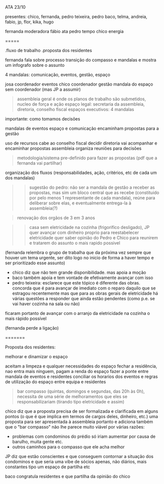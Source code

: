 ATA 23/10


presentes: chico, fernanda, pedro teixeira, pedro baco, telma, andreia, fabio, jp, flor, kika, hugo


fernanda moderadora
fábio ata
pedro tempo
chico energia


=====


.fluxo de trabalho
.proposta dos residentes


fernanda fala sobre processo transição do compasso e mandalas
e mostra um infografo sobre o assunto


4 mandalas: comunicação, eventos, gestão, espaço


josa coordenador eventos
chico coordenador gestão
mandala do espaço sem coordenador (mas JP a assumir)


> assembleia geral é onde os planos de trabalho são submetidos, nucleo de força e ação
> espaço legal: secretaria da assembleia, diretoria, conselho fiscal
> espaços executivos: 4 mandalas




importante: como tomamos decisões


mandalas de eventos espaço e comunicação encaminham propostas para a gestão


uso de recursos cabe ao conselho fiscal decidir
diretoria vai acompanhar e encaminhar propostas
assembleia organiza reuniões para decisões


> metodologia/sistema pre-definido para fazer as propostas
(pdf que a fernanda vai partilhar)




organização dos fluxos (responsabilidades, ação, critérios, etc de cada um dos mandalas)


>>sugestão do pedro:
não ser a mandala de gestão a receber as propostas,
mas sim um bloco central que as recebe (constituido por pelo menos 1 representante de cada mandala), 
reúne para deliberar sobre elas, e eventualmente entrega-la à assembleia(?)


> renovação dos orgãos de 3 em 3 anos


>>casa sem eletricidade na cozinha (frigorifico desligado), JP quer avançar com dinheiro proprio para reestabelecer eletricidade
quer saber opinião do Pedro e Chico para reunirem e tratarem do assunto o mais rapido possivel


(fernanda relembra o grupo de trabalha que da próxima vez sempre que houver um tema urgente, ser dito logo no inicio
de forma a haver tempo e ser prioritizado esse assunto)


- chico diz que não tem grande disponibilidade. mas apoia a moção
- baco também apoia e tem vontade de efetivamente avançar com isso
- pedro teixeira: esclarece que este tópico é diferente das obras.
concorda que é para avançar de imediato com o reparo daquilo que se estragou recentemente
mas que para as obras gerais de eletricidade há várias questões a responder que ainda estão pendentes
(como p.e. se vai haver cozinha na sala ou não)


ficaram portanto de avançar com o arranjo da eletricidade na cozinha o mais rápido possível


(fernanda perde a ligação)


=======


Proposta dos residentes:


melhorar e dinamizar o espaço


aceitam a limpeza e qualquer necessidades do espaço
fechar a residência, nao entra mais ninguem, pagam a renda do espaço
fazer a ponte entre mandala de eventos e residentes
conciliar os horarios dos eventos e regras de utilização do espaço entre equipa e residentes
>bar compasso (quintas, domingos e segundas, das 20h às 0h), necessita de uma série de melhoramentos que eles se responsabilizariam (tirando tipo eletricidade e assim)




chico diz que a proposta precisa de ser formalizada e clarificada em alguns pontos (o que é que implica em termos de cargos deles, dinheiro, etc.)
uma proposta para ser apresentada à assembleia portanto
e adiciona também que o "bar compasso" não lhe parece muito viável por várias razões:
- problemas com condominos do prédio só iriam aumentar por causa de barulho, muita gente etc.
- outros caminhos para o compasso que ele acha melhor


JP diz que estão conscientes e que conseguem contornar a situação dos condominos
e que seria uma vibe de sócios apenas, não diários, mais constantes
tipo um espaço de partilha etc


baco congratula residentes e que partilha da opinião do chico


